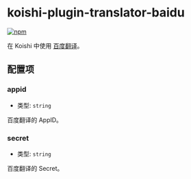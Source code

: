 # koishi-plugin-translator-baidu

[![npm](https://img.shields.io/npm/v/koishi-plugin-baidu?style=flat-square)](https://www.npmjs.com/package/koishi-plugin-translator-baidu)

在 Koishi 中使用 [百度翻译](https://fanyi.baidu.com/)。

## 配置项

### appid

- 类型: `string`

百度翻译的 AppID。

### secret

- 类型: `string`

百度翻译的 Secret。

